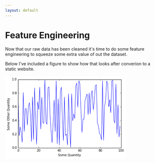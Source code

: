 ```yaml
---
layout: default
---
```


# Feature Engineering
Now that our raw data has been cleaned it's time to do some feature engineering to squeeze some extra value of out the dataset.

Below I've included a figure to show how that looks after converion to a static website.


![png](feature-engineering_files/feature-engineering_2_0.png)


